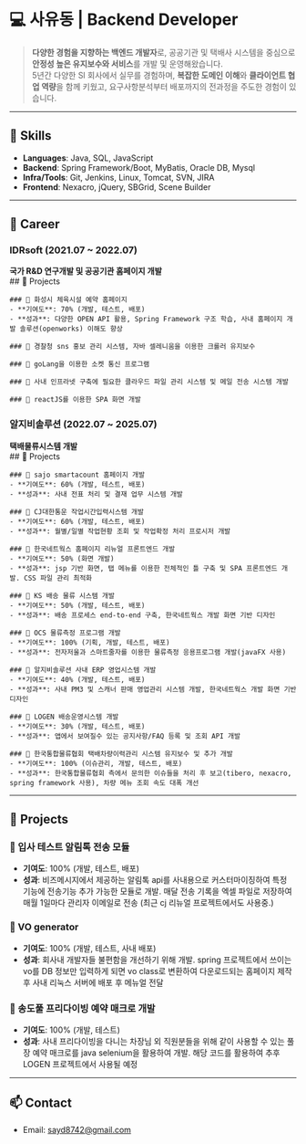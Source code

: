 # 💻 사유동 | Backend Developer

> **다양한 경험을 지향하는 백엔드 개발자**로, 공공기관 및 택배사 시스템을 중심으로 **안정성 높은 유지보수와 서비스**를 개발 및 운영해왔습니다.  
> 5년간 다양한 SI 회사에서 실무를 경험하며, **복잡한 도메인 이해**와 **클라이언트 협업 역량**을 함께 키웠고, 요구사항분석부터 배포까지의 전과정을 주도한 경험이 있습니다.

---

## 📌 Skills

- **Languages**: Java, SQL, JavaScript  
- **Backend**: Spring Framework/Boot, MyBatis, Oracle DB, Mysql
- **Infra/Tools**: Git, Jenkins, Linux, Tomcat, SVN, JIRA
- **Frontend**: Nexacro, jQuery, SBGrid, Scene Builder

---

## 🏢 Career

### IDRsoft (2021.07 ~ 2022.07)  
**국가 R&D 연구개발 및 공공기관 홈페이지 개발**  
    ## 🧩 Projects

    ### 📄 화성시 체육시설 예약 홈페이지
    - **기여도**: 70% (개발, 테스트, 배포)
    - **성과**: 다양한 OPEN API 활용, Spring Framework 구조 학습, 사내 홈페이지 개발 솔루션(openworks) 이해도 향상

    ### 📄 경찰청 sns 홍보 관리 시스템, 자바 셀레니움을 이용한 크롤러 유지보수
    
    ### 📄 goLang을 이용한 소켓 통신 프로그램

    ### 📄 사내 인프라넷 구축에 필요한 클라우드 파일 관리 시스템 및 메일 전송 시스템 개발

    ### 📄 reactJS를 이용한 SPA 화면 개발

### 알지비솔루션 (2022.07 ~ 2025.07)  
**택배물류시스템 개발**  
    ## 🧩 Projects

    ### 📄 sajo smartacount 홈페이지 개발
    - **기여도**: 60% (개발, 테스트, 배포)
    - **성과**: 사내 전표 처리 및 결재 업무 시스템 개발
    
    ### 📄 CJ대한통운 작업시간입력시스템 개발
    - **기여도**: 60% (개발, 테스트, 배포)
    - **성과**: 월별/일별 작업현황 조회 및 작업확정 처리 프로시저 개발

    ### 📄 한국네트웍스 홈페이지 리뉴얼 프론트엔드 개발
    - **기여도**: 50% (화면 개발)
    - **성과**: jsp 기반 화면, 탭 메뉴를 이용한 전체적인 틀 구축 및 SPA 프론트엔드 개발. CSS 파일 관리 최적화

    ### 📄 KS 배송 물류 시스템 개발
    - **기여도**: 50% (개발, 테스트, 배포)
    - **성과**: 배송 프로세스 end-to-end 구축, 한국네트웍스 개발 화면 기반 디자인

    ### 📄 OCS 물류측정 프로그램 개발
    - **기여도**: 100% (기획, 개발, 테스트, 배포)
    - **성과**: 전자저울과 스마트줄자를 이용한 물류측정 응용프로그램 개발(javaFX 사용)

    ### 📄 알지비솔루션 사내 ERP 영업시스템 개발
    - **기여도**: 40% (개발, 테스트, 배포)
    - **성과**: 사내 PM3 및 스캐너 판매 영업관리 시스템 개발, 한국네트웍스 개발 화면 기반 디자인

    ### 📄 LOGEN 배송운영시스템 개발
    - **기여도**: 30% (개발, 테스트, 배포)
    - **성과**: 앱에서 보여질수 있는 공지사항/FAQ 등록 및 조회 API 개발

    ### 📄 한국통합물류협회 택배차량이력관리 시스템 유지보수 및 추가 개발
    - **기여도**: 100% (이슈관리, 개발, 테스트, 배포)
    - **성과**: 한국통합물류협회 측에서 문의한 이슈들을 처리 후 보고(tibero, nexacro, spring framework 사용), 차량 메뉴 조회 속도 대폭 개선

---

## 🧩 Projects

### 📄 입사 테스트 알림톡 전송 모듈
- **기여도**: 100% (개발, 테스트, 배포)
- **성과**: 비즈메시지에서 제공하는 알림톡 api를 사내용으로 커스터마이징하여 특정 기능에 전송기능 추가 가능한 모듈로 개발. 매달 전송 기록을 엑셀 파일로 저장하여 매월 1일마다 관리자 이메일로 전송 (최근 cj 리뉴얼 프로젝트에서도 사용중.)
  
### 📄 VO generator
- **기여도**: 100% (개발, 테스트, 사내 배포)
- **성과**: 회사내 개발자들 불편함을 개선하기 위해 개발. spring 프로젝트에서 쓰이는 vo를 DB 정보만 입력하게 되면 vo class로 변환하여 다운로드되는 홈페이지 제작 후 사내 리눅스 서버에 배포 후 메뉴얼 전달

### 📄 송도풀 프리다이빙 예약 매크로 개발
- **기여도**: 100% (개발, 테스트)
- **성과**: 사내 프리다이빙을 다니는 차장님 외 직원분들을 위해 같이 사용할 수 있는 풀장 예약 매크로를 java selenium을 활용하여 개발. 해당 코드를 활용하여 추후 LOGEN 프로젝트에서 사용될 예정
---

## 📫 Contact

- Email: sayd8742@gmail.com
